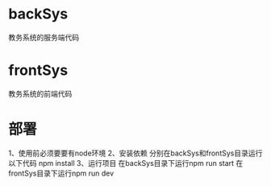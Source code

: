 # backSys
教务系统的服务端代码

# frontSys
教务系统的前端代码


# 部署
1、使用前必须要要有node环境
2、安装依赖
分别在backSys和frontSys目录运行以下代码
npm install
3、运行项目
在backSys目录下运行npm run start
在frontSys目录下运行npm run dev

